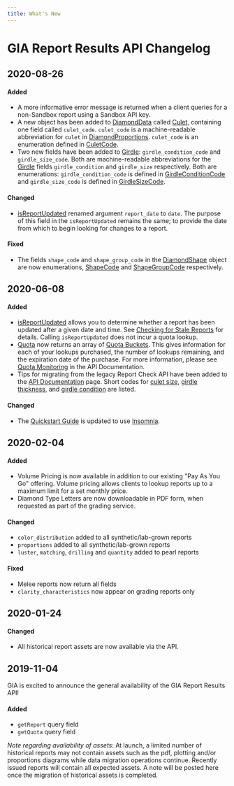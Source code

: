 ```yaml
---
title: What's New
---
```


# GIA Report Results API Changelog

## 2020-08-26

#### Added

- A more informative error message is returned when a client queries for a non-Sandbox report using a Sandbox API key.
- A new object has been added to [DiamondData](https://gialaboratory.github.io/report-results/reference/diamonddata.doc.html) called [Culet](https://gialaboratory.github.io/report-results/reference/culet.doc.html), containing one field called  `culet_code`. `culet_code` is a machine-readable abbreviation for `culet` in [DiamondProportions](https://gialaboratory.github.io/report-results/reference/diamondproportions.doc.html). `culet_code` is an enumeration defined in [CuletCode](https://gialaboratory.github.io/report-results/reference/culetcode.doc.html).
- Two new fields have been added to [Girdle](https://gialaboratory.github.io/report-results/reference/girdle.doc.html): `girdle_condition_code` and `girdle_size_code`.  Both are machine-readable abbreviations for the  [Girdle](https://gialaboratory.github.io/report-results/reference/girdle.doc.html) fields `girdle_condition` and `girdle_size` respectively.  Both are enumerations: `girdle_condition_code` is defined in [GirdleConditionCode](https://gialaboratory.github.io/report-results/reference/girdleconditioncode.doc.html) and `girdle_size_code` is defined in [GirdleSizeCode](https://gialaboratory.github.io/report-results/reference/girdle.doc.html).


#### Changed

- [isReportUpdated](https://gialaboratory.github.io/report-results/reference/reportupdated.doc.html) renamed argument `report_date`  to `date`. The purpose of this field in the `isReportUpdated` remains the same; to provide the date from which to begin looking for changes to a report.  

#### Fixed

- The fields `shape_code` and `shape_group_code` in the [DiamondShape](https://gialaboratory.github.io/report-results/reference/diamondshape.doc.html) object are now enumerations, [ShapeCode](https://) and [ShapeGroupCode](https://) respectively.


## 2020-06-08

#### Added

- [isReportUpdated](https://gialaboratory.github.io/report-results/reference/reportupdated.doc.html) allows you to determine whether a report has been updated after a given date and time. See [Checking for Stale Reports](https://gialaboratory.github.io/report-results/docs/#checking-for-stale-reports) for details. Calling `isReportUpdated` does not incur a quota lookup.
- [Quota](https://gialaboratory.github.io/report-results/reference/quota.doc.html) now returns an array of [Quota Buckets](https://gialaboratory.github.io/report-results/reference/quotabucket.doc.html). This gives information for each of your lookups purchased, the number of lookups remaining, and the expiration date of the purchase. For more information, please see [Quota Monitoring](https://gialaboratory.github.io/report-results/docs/#quota-monitoring) in the API Documentation.
- Tips for migrating from the legacy Report Check API have been added to the [API Documentation](https://gialaboratory.github.io/report-results/docs/#migrating-from-the-legacy-report-check-api) page. Short codes for [culet size](https://gialaboratory.github.io/report-results/docs/#culet-size), [girdle thickness](https://gialaboratory.github.io/report-results/docs/#girdle-thickness), and [girdle condition](https://gialaboratory.github.io/report-results/docs/#girdle-condition) are listed.

#### Changed

- The [Quickstart Guide](https://gialaboratory.github.io/report-results/quickstart/) is updated to use [Insomnia](https://insomnia.rest/).

## 2020-02-04

#### Added
- Volume Pricing is now available in addition to our existing "Pay As You Go" offering.  Volume pricing allows clients to lookup reports up to a maximum limit for a set monthly price.
- Diamond Type Letters are now downloadable in PDF form, when requested as part of the grading service.

#### Changed
- `color_distribution` added to all synthetic/lab-grown reports
- `proportions` added to all synthetic/lab-grown reports
- `luster`, `matching`, `drilling` and `quantity` added to pearl reports

#### Fixed
- Melee reports now return all fields
- `clarity_characteristics` now appear on grading reports only


## 2020-01-24

#### Changed
- All historical report assets are now available via the API.

## 2019-11-04
GIA is excited to announce the general availability of the GIA Report Results API!

#### Added
- `getReport` query field
- `getQuota` query field

_Note regarding availability of assets_: At launch, a limited number of historical reports may not contain assets such as the pdf, plotting and/or proportions diagrams while data migration operations continue. Recently issued reports will contain all expected assets. A note will be posted here once the migration of historical assets is completed.

